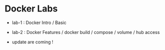 # Docker Labs

- lab-1 : Docker Intro / Basic 

- lab-2 : Docker Features / docker build / compose / volume / hub access 

* update are coming !